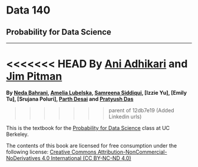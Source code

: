 # Data 140

## Probability for Data Science
-------------------------------
<<<<<<< HEAD
**By [Ani Adhikari](http://statistics.berkeley.edu/people/ani-adhikari) and [Jim Pitman](http://www.stat.berkeley.edu/~pitman/)**
=======
**By [Neda Bahrani](https://www.linkedin.com/in/neda-bahrani-654125186/), [Amelia Lubelska](https://www.linkedin.com/in/amelia-lubelska-548370221/), [Samreena Siddiqui](https://www.linkedin.com/in/samreenasiddiqui/), [Izzie Yu], [Emily Tu], [Srujana Poluri], [Parth Desai](http://linkedin.com/in/parth-desai-70641316b) and [Pratyush Das](http://linkedin.com/in/pratdas)**
>>>>>>> parent of 12db7e19 (Added Linkedin urls)

This is the textbook for the [Probability for Data Science](http://prob140.org/) class at UC Berkeley.




The contents of this book are licensed for free consumption under the following license:
[Creative Commons Attribution-NonCommercial-NoDerivatives 4.0 International (CC BY-NC-ND 4.0)](https://creativecommons.org/licenses/by-nc-nd/4.0/)
